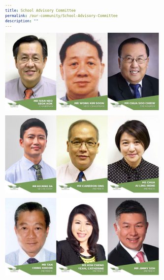 ```yaml
---
title: School Advisory Committee
permalink: /our-community/School-Advisory-Committee
description: ""
---
```

<img src="/images/IVAN%20NEO%20CHAIRMAN.jpeg" 
     style="width:33%;float:left"><img src="/images/WONG%20KIM%20SOON%20VICE%20CHAIR.jpeg" 
     style="width:33%;float:left"><img src="/images/CHUA%20SOO%20CHIEW%20TREASURER.jpeg" 
     style="width:33%">
		 
<img src="/images/mr%20ho%20ming%20da%20secretary.jpeg" 
     style="width:33%;float:left"><img src="/images/CAMERON%20ONG.jpeg" 
     style="width:33%;float:left"><img src="/images/CHUA%20AI%20LING.jpeg" 
     style="width:33%">
		 
<img src="/images/MR%20TAN%20CHING%20KHOON.jpeg" 
     style="width:33%;float:left"><img src="/images/KOH%20CHENG%20YEAN.jpeg" 
     style="width:33%;float:left"><img src="/images/JIMMY.jpeg" 
     style="width:33%">